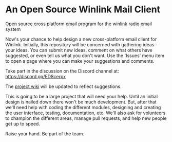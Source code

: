 # An Open Source Winlink Mail Client
Open source cross platform email program for the winlink radio email system

Now's your chance to help design a new cross-platform email client for Winlink. 
Initially, this repository will be concerned with gathering ideas - your ideas. 
You can submit new ideas, comment on what others have suggested, or even tell us what you don't want.
Use the 'Issues' menu item to open a page where you can make your suggestions and comments.

Take part in the discussion on the Discord channel at: https://discord.gg/ED8cerpx

The [project wiki](https://github.com/ARSFI/winlink-mail-client/wiki) will be updated to reflect suggestions.

This is going to be a large project that will need your help. Until an initial design is nailed down there won't be much development. But, after that we'll need help with coding the different modules, designing and creating the user interface, testing, documentation, etc. We'll also ask for volunteers to champion the different areas, manage pull requests, and help new people get up to speed. 

Raise your hand. Be part of the team.


